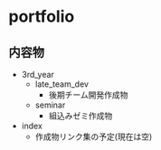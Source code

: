 # portfolio
## 内容物
* 3rd_year
    * late_team_dev
      * 後期チーム開発作成物 
    * seminar
      * 組込みゼミ作成物
* index
    * 作成物リンク集の予定(現在は空) 

